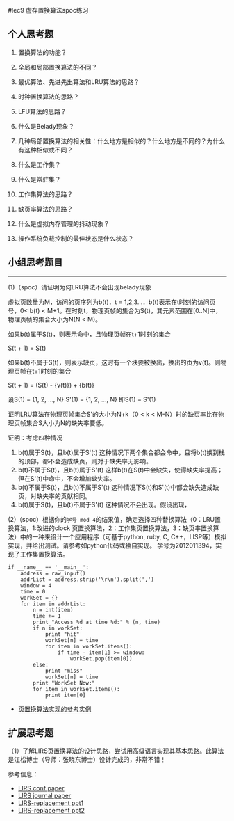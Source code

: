 #lec9 虚存置换算法spoc练习

## 个人思考题
1. 置换算法的功能？

2. 全局和局部置换算法的不同？

3. 最优算法、先进先出算法和LRU算法的思路？

4. 时钟置换算法的思路？

5. LFU算法的思路？

6. 什么是Belady现象？

7. 几种局部置换算法的相关性：什么地方是相似的？什么地方是不同的？为什么有这种相似或不同？

8. 什么是工作集？

9. 什么是常驻集？

10. 工作集算法的思路？

11. 缺页率算法的思路？

12. 什么是虚拟内存管理的抖动现象？

13. 操作系统负载控制的最佳状态是什么状态？

## 小组思考题目

----
(1)（spoc）请证明为何LRU算法不会出现belady现象

虚拟页数量为M，访问的页序列为b(t)，t = 1,2,3...，b(t)表示在t时刻的访问页号，0< b(t) < M+1。在时刻t，物理页帧的集合为S(t)，其元素范围在[0..N]中，物理页帧的集合大小为N(N < M)。

如果b(t)属于S(t)，则表示命中，且物理页帧在t+1时刻的集合

S(t + 1) = S(t)

如果b(t)不属于S(t)，则表示缺页，这时有一个块要被换出，换出的页为v(t)。则物理页帧在t+1时刻的集合

S(t + 1) = (S(t) - {v(t)}) + {b(t)}

设S(1) = {1, 2, ..., N} S'(1) = {1, 2, ..., N} 即S(1) = S'(1)
 
证明LRU算法在物理页帧集合S'的大小为N+k（0 < k < M-N）时的缺页率比在物理页帧集合S大小为N的缺失率要低。

证明：考虑四种情况

1. b(t)属于S(t)，且b(t)属于S'(t)
   这种情况下两个集合都会命中，且将b(t)换到栈的顶部，都不会造成缺页，则对于缺失率无影响。
2. b(t)不属于S(t)，且b(t)属于S'(t)
   这样b(t)在S(t)中会缺失，使得缺失率提高；但在S'(t)中命中，不会增加缺失率。
3. b(t)不属于S(t)，且b(t)不属于S'(t)
   这种情况下S(t)和S'(t)中都会缺失造成缺页，对缺失率的贡献相同。
4. b(t)属于S(t)，且b(t)不属于S'(t)
   这种情况不会出现。假设出现，

(2)（spoc）根据你的`学号 mod 4`的结果值，确定选择四种替换算法（0：LRU置换算法，1:改进的clock 页置换算法，2：工作集页置换算法，3：缺页率置换算法）中的一种来设计一个应用程序（可基于python, ruby, C, C++，LISP等）模拟实现，并给出测试。请参考如python代码或独自实现。
学号为2012011394，实现了工作集置换算法。
```
if __name__ == '__main__':
    address = raw_input()
    addrList = address.strip('\r\n').split(',')
    window = 4
    time = 0
    workSet = {}
    for item in addrList:
        n = int(item)
        time += 1
        print "Access %d at time %d:" % (n, time)
        if n in workSet:
            print "hit"
            workSet[n] = time
            for item in workSet.items():
                if time - item[1] >= window:
                    workSet.pop(item[0])
        else:
            print "miss"
            workSet[n] = time
        print "WorkSet Now:"
        for item in workSet.items():
            print item[0]
```
 - [页置换算法实现的参考实例](https://github.com/chyyuu/ucore_lab/blob/master/related_info/lab3/page-replacement-policy.py)
 
## 扩展思考题
（1）了解LIRS页置换算法的设计思路，尝试用高级语言实现其基本思路。此算法是江松博士（导师：张晓东博士）设计完成的，非常不错！

参考信息：

 - [LIRS conf paper](http://www.ece.eng.wayne.edu/~sjiang/pubs/papers/jiang02_LIRS.pdf)
 - [LIRS journal paper](http://www.ece.eng.wayne.edu/~sjiang/pubs/papers/jiang05_LIRS.pdf)
 - [LIRS-replacement ppt1](http://dragonstar.ict.ac.cn/course_09/XD_Zhang/(6)-LIRS-replacement.pdf)
 - [LIRS-replacement ppt2](http://www.ece.eng.wayne.edu/~sjiang/Projects/LIRS/sig02.ppt)

